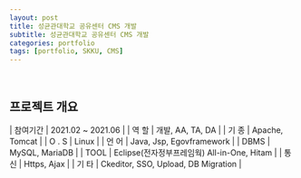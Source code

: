```yaml
---
layout: post
title: 성균관대학교 공유센터 CMS 개발
subtitle: 성균관대학교 공유센터 CMS 개발
categories: portfolio
tags: [portfolio, SKKU, CMS]
---
```

##
![]()  
-

## 프로젝트 개요

| 참여기간 | 2021.02 ~ 2021.06 |
| 역 할 | 개발, AA, TA, DA |
| 기 종 | Apache, Tomcat |
| O . S | Linux |
| 언 어 | Java, Jsp, Egovframework |
| DBMS | MySQL, MariaDB |
| TOOL | Eclipse(전자정부프레임웍) All-in-One, Hitam |
| 통 신 | Https, Ajax |
| 기 타 | Ckeditor, SSO, Upload, DB Migration |

